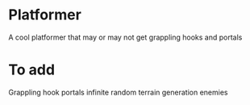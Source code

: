 # Platformer
A cool platformer that may or may not get grappling hooks and portals

# To add
Grappling hook
portals
infinite random terrain generation
enemies
